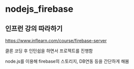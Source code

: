 # nodejs_firebase

## 인프런 강의 따라하기 

https://www.inflearn.com/course/firebase-server

클론 코딩 후 인턴쉽을 하면서 프로젝트를 진행함

node.js를 이용해 firebase의 스토리지, DB연동 등을 간단하게 해봄

